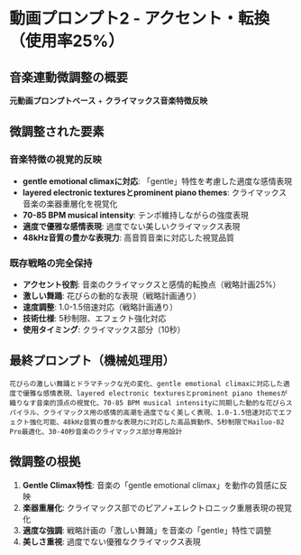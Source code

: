 # 動画プロンプト2 - アクセント・転換（使用率25%）

## 音楽連動微調整の概要
**元動画プロンプトベース** + **クライマックス音楽特徴反映**

## 微調整された要素

### 音楽特徴の視覚的反映
- **gentle emotional climaxに対応**: 「gentle」特性を考慮した適度な感情表現
- **layered electronic texturesとprominent piano themes**: クライマックス音楽の楽器重層化を視覚化
- **70-85 BPM musical intensity**: テンポ維持しながらの強度表現
- **適度で優雅な感情表現**: 過度でない美しいクライマックス表現
- **48kHz音質の豊かな表現力**: 高音質音楽に対応した視覚品質

### 既存戦略の完全保持
- **アクセント役割**: 音楽のクライマックスと感情的転換点（戦略計画25%）
- **激しい舞踊**: 花びらの動的な表現（戦略計画通り）
- **速度調整**: 1.0-1.5倍速対応（戦略計画通り）
- **技術仕様**: 5秒制限、エフェクト強化対応
- **使用タイミング**: クライマックス部分（10秒）

## 最終プロンプト（機械処理用）
```
花びらの激しい舞踊とドラマチックな光の変化、gentle emotional climaxに対応した適度で優雅な感情表現、layered electronic texturesとprominent piano themesが織りなす音楽的頂点の視覚化、70-85 BPM musical intensityに同期した動的な花びらスパイラル、クライマックス用の感情的高潮を過度でなく美しく表現、1.0-1.5倍速対応でエフェクト強化可能、48kHz音質の豊かな表現力に対応した高品質動作、5秒制限でHailuo-02 Pro最適化、30-40秒音楽のクライマックス部分専用設計
```

## 微調整の根拠
1. **Gentle Climax特性**: 音楽の「gentle emotional climax」を動作の質感に反映
2. **楽器重層化**: クライマックス部でのピアノ+エレクトロニック重層表現の視覚化
3. **適度な強調**: 戦略計画の「激しい舞踊」を音楽の「gentle」特性で調整
4. **美しさ重視**: 過度でない優雅なクライマックス表現
